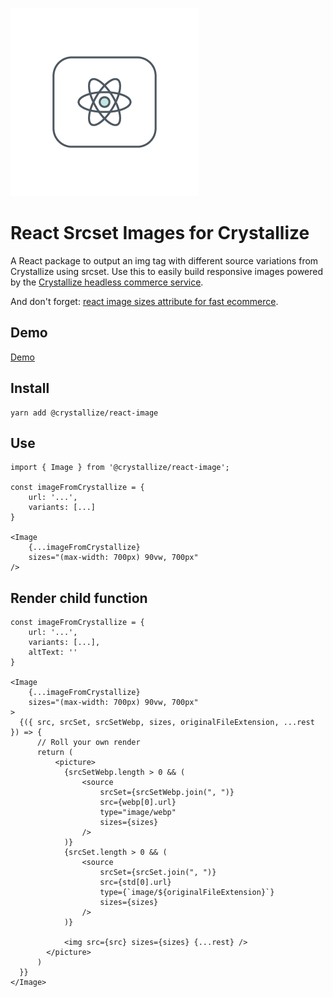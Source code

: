 ![alt text](https://raw.githubusercontent.com/CrystallizeAPI/react-image/HEAD/media/logo.png 'An illustration of an atom')

# React Srcset Images for Crystallize

A React package to output an img tag with different source variations from Crystallize using srcset. Use this to easily build responsive images powered by the [Crystallize headless commerce service](https://crystallize.com/).

And don't forget:
[react image sizes attribute for fast ecommerce](https://crystallize.com/blog/react-image-sizes-attribute-for-fast-ecommerce).

## Demo

[Demo](https://react-image.milliseconds.io/)

## Install

```
yarn add @crystallize/react-image
```

## Use

```
import { Image } from '@crystallize/react-image';

const imageFromCrystallize = {
    url: '...',
    variants: [...]
}

<Image
    {...imageFromCrystallize}
    sizes="(max-width: 700px) 90vw, 700px"
/>
```

## Render child function

```
const imageFromCrystallize = {
    url: '...',
    variants: [...],
    altText: ''
}

<Image
    {...imageFromCrystallize}
    sizes="(max-width: 700px) 90vw, 700px"
>
  {({ src, srcSet, srcSetWebp, sizes, originalFileExtension, ...rest }) => {
      // Roll your own render
      return (
          <picture>
            {srcSetWebp.length > 0 && (
                <source
                    srcSet={srcSetWebp.join(", ")}
                    src={webp[0].url}
                    type="image/webp"
                    sizes={sizes}
                />
            )}
            {srcSet.length > 0 && (
                <source
                    srcSet={srcSet.join(", ")}
                    src={std[0].url}
                    type={`image/${originalFileExtension}`}
                    sizes={sizes}
                />
            )}

            <img src={src} sizes={sizes} {...rest} />
        </picture>
      )
  }}
</Image>
```
